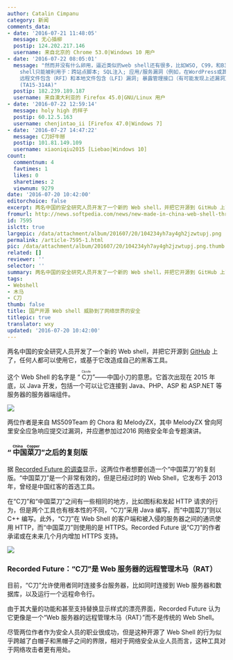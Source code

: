 ```yaml
---
author: Catalin Cimpanu
category: 新闻
comments_data:
- date: '2016-07-21 11:48:05'
  message: 无心插柳
  postip: 124.202.217.146
  username: 来自北京的 Chrome 53.0|Windows 10 用户
- date: '2016-07-22 08:05:01'
  message: "然而并没有什么卵用，逼近类似的web shell还有很多，比如WSO, C99，和B374K。而且只是影响管理不当，有漏洞或配置弱点的服务器。逼近web
    shell只能被利用于：跨站点脚本; SQL注入; 应用/服务漏洞（例如，在WordPress或其他CMS应用）; 文件处理漏洞（例如，上传过滤或文件分配的权限）;
    远程文件包含（RFI）和本地文件包含（LFI）漏洞; 暴露管理接口（有可能发现上述漏洞）。<br />\r\n<br />\r\n这些在美国计算机应急准备小组网站上都有说明Alert
    (TA15-314A)"
  postip: 182.239.189.187
  username: 来自澳大利亚的 Firefox 45.0|GNU/Linux 用户
- date: '2016-07-22 12:59:14'
  message: holy high 的样子
  postip: 60.12.5.163
  username: chenjintao_ii [Firefox 47.0|Windows 7]
- date: '2016-07-27 14:47:22'
  message: C刀好牛掰
  postip: 101.81.149.109
  username: xiaoniqiu2015 [Liebao|Windows 10]
count:
  commentnum: 4
  favtimes: 1
  likes: 0
  sharetimes: 2
  viewnum: 9279
date: '2016-07-20 10:42:00'
editorchoice: false
excerpt: 两名中国的安全研究人员开发了一个新的 Web shell，并把它开源到 GitHub 上了，任何人都可以使用它，或基于它改造成自己的黑客工具。
fromurl: http://news.softpedia.com/news/new-made-in-china-web-shell-threatens-the-security-of-web-servers-worldwide-506448.shtml
id: 7595
islctt: true
largepic: /data/attachment/album/201607/20/104234yh7ay4gh2jzwtupj.png
permalink: /article-7595-1.html
pic: /data/attachment/album/201607/20/104234yh7ay4gh2jzwtupj.png.thumb.jpg
related: []
reviewer: ''
selector: ''
summary: 两名中国的安全研究人员开发了一个新的 Web shell，并把它开源到 GitHub 上了，任何人都可以使用它，或基于它改造成自己的黑客工具。
tags:
- Webshell
- 木马
- C刀
thumb: false
title: 国产开源 Web shell 威胁到了网络世界的安全
titlepic: true
translator: wxy
updated: '2016-07-20 10:42:00'
---
```


两名中国的安全研究人员开发了一个新的 Web shell，并把它开源到 [GitHub](https://github.com/Chora10/Cknife) 上了，任何人都可以使用它，或基于它改造成自己的黑客工具。


这个 Web Shell 的名字是 “<ruby> C刀 <rp>  （ </rp> <rt>  Cknife </rt> <rp>  ） </rp></ruby>”——中国小刀的意思。它首次出现在 2015 年底，以 Java 开发，包括一个可以让它连接到 Java、PHP、ASP 和 ASP.NET 等服务器的服务器端组件。


![](/data/attachment/album/201607/20/104234yh7ay4gh2jzwtupj.png)


两位作者是来自 MS509Team 的 Chora 和 MelodyZX，其中 MelodyZX 曾向阿里安全应急响应提交过漏洞，并应邀参加过2016 网络安全年会专题演讲。


### “<ruby> 中国菜刀 <rp>  （ </rp> <rt>  China Copper </rt> <rp>  ） </rp></ruby>”之后的复刻版


据 [Recorded Future 的调查](https://www.recordedfuture.com/web-shell-analysis-part-2/)显示，这两位作者想要创造一个“中国菜刀”的复刻版。“中国菜刀”是一个非常有效的，但是已经过时的 Web Shell，它发布于 2013 年，曾经是中国红客的首选工具。


在“C刀”和“中国菜刀”之间有一些相同的地方，比如图标和发起 HTTP 请求的行为，但是两个工具也有根本性的不同，“C刀”采用 Java 编写，而“中国菜刀”则以 C++ 编写。此外，“C刀”在 Web Shell 的客户端和被入侵的服务器之间的通讯使用 HTTP，而“中国菜刀”则使用的是 HTTPS。Recorded Future 说“C刀”的作者承诺或在未来几个月内增加 HTTPS 支持。


![](/data/attachment/album/201607/20/104236c7bifibsllofuvp8.jpg)


### Recorded Future：“C刀”是 Web 服务器的远程管理木马（RAT）


目前，“C刀”允许使用者同时连接多台服务器，比如同时连接到 Web 服务器和数据库，以及运行一个远程命令行。


由于其大量的功能和甚至支持替换显示样式的漂亮界面，Recorded Future 认为它更像是一个“Web 服务器的远程管理木马（RAT）”而不是传统的 Web Shell。


尽管两位作者作为安全人员的职业很成功，但是这种开源了 Web Shell 的行为似乎跨越了白帽子和黑帽子之间的界限，相对于网络安全从业人员而言，这种工具对于网络攻击者更有用处。
